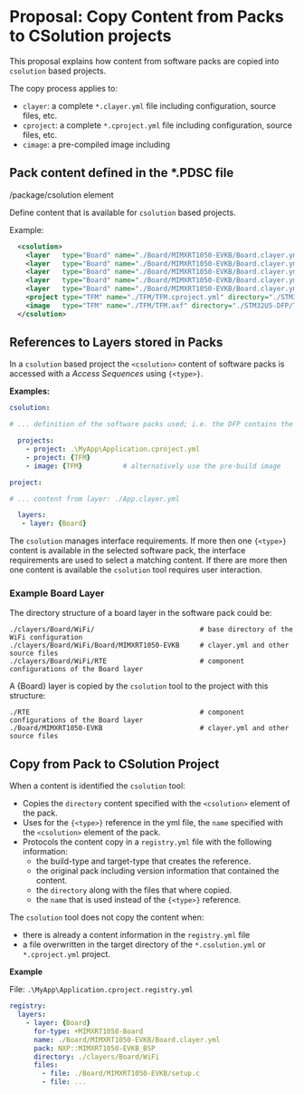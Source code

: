 # Proposal: Copy Content from Packs to CSolution projects

This proposal explains how content from software packs are copied into `csolution` based projects.

The copy process applies to:

- `clayer`: a complete `*.clayer.yml` file including configuration, source files, etc.
- `cproject`: a complete `*.cproject.yml` file including configuration, source files, etc.
- `cimage`: a pre-compiled image including 

## Pack content defined in the *.PDSC file

/package/csolution element

Define content that is available for `csolution` based projects.

Example:
```xml
  <csolution>
    <layer   type="Board" name="./Board/MIMXRT1050-EVKB/Board.clayer.yml" directory="./clayers/Board/Basic"/>
    <layer   type="Board" name="./Board/MIMXRT1050-EVKB/Board.clayer.yml" directory="./clayers/Board/WiFi"/>
    <layer   type="Board" name="./Board/MIMXRT1050-EVKB/Board.clayer.yml" directory="./clayers/Board/Ethernet"/>
    <layer   type="Board" name="./Board/MIMXRT1050-EVKB/Board.clayer.yml" directory="./clayers/Board/AudioIO" condition="AudioIO"/>
    <layer   type="Board" name="./Board/MIMXRT1050-EVKB/Board.clayer.yml" directory="./clayers/Board/SensorIn"/>
    <project type="TFM" name="./TFM/TFM.cproject.yml" directory="./STM32U5-DFP/TFM-project" description="Security based on TFM"/>
    <image   type="TFM" name="./TFM/TFM.axf" directory="./STM32U5-DFP/TFM-pre-build" description="Security based on TFM"/>
  </csolution>
```

## References to Layers stored in Packs

In a `csolution` based project the `<csolution>` content of software packs is accessed with a *Access Sequences* using `{<type>}`.  

**Examples:**

```yml
csolution:

# ... definition of the software packs used; i.e. the DFP contains the TFM implementation for a device

  projects:
    - project: .\MyApp\Application.cproject.yml
    - project: {TFM}
    - image: {TFM}          # alternatively use the pre-build image
```

```yml
project:

# ... content from layer: ./App.clayer.yml

  layers:
   - layer: {Board}
```

The `csolution` manages interface requirements.  If more then one `{<type>}` content is available in the selected software pack, the interface requirements are used to select a matching content.  If there are more then one content is available the `csolution` tool requires user interaction.

### Example Board Layer

The directory structure of a board layer in the software pack could be:
```
./clayers/Board/WiFi/                          # base directory of the WiFi configuration
./clayers/Board/WiFi/Board/MIMXRT1050-EVKB     # clayer.yml and other source files
./clayers/Board/WiFi/RTE                       # component configurations of the Board layer
```

A {Board} layer is copied by the `csolution` tool to the project with this structure:
```
./RTE                                          # component configurations of the Board layer
./Board/MIMXRT1050-EVKB                        # clayer.yml and other source files
```

## Copy from Pack to CSolution Project

When a content is identified the `csolution` tool:

- Copies the `directory` content specified with the `<csolution>` element of the pack.
- Uses for the `{<type>}` reference in the yml file, the `name` specified with the `<csolution>` element of the pack.
- Protocols the content copy in a `registry.yml` file with the following information:
  - the build-type and target-type that creates the reference.
  - the original pack including version information that contained the content.
  - the `directory` along with the files that where copied.
  - the `name` that is used instead of the `{<type>}` reference.

The `csolution` tool does not copy the content when:

- there is already a content information in the `registry.yml` file
- a file overwritten in the target directory of the `*.csolution.yml` or `*.cproject.yml` project.

**Example**

File: `.\MyApp\Application.cproject.registry.yml`

```yml
registry:
  layers:
    - layer: {Board}
      for-type: +MIMXRT1050-Board
      name: ./Board/MIMXRT1050-EVKB/Board.clayer.yml
      pack: NXP::MIMXRT1050-EVKB_BSP
      directory: ./clayers/Board/WiFi
      files:
        - file: ./Board/MIMXRT1050-EVKB/setup.c
        - file: ...
      
```
